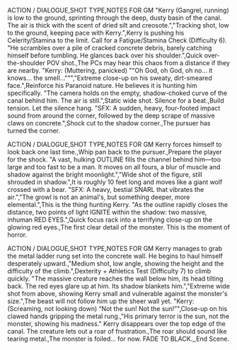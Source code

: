 ACTION / DIALOGUE,SHOT TYPE,NOTES FOR GM
"Kerry (Gangrel, running) is low to the ground, sprinting through the deep, dusty basin of the canal. The air is thick with the scent of dried silt and creosote.","Tracking shot, low to the ground, keeping pace with Kerry.",Kerry is pushing his Celerity/Stamina to the limit. Call for a Fatigue/Stamina Check (Difficulty 6).
"He scrambles over a pile of cracked concrete debris, barely catching himself before tumbling. He glances back over his shoulder.",Quick over-the-shoulder POV shot.,The PCs may hear this chaos from a distance if they are nearby.
"Kerry: (Muttering, panicked) ""Oh God, oh God, oh no... it knows... the smell...""","Extreme close-up on his sweaty, dirt-smeared face.",Reinforce his Paranoid nature. He believes it is hunting him specifically.
"The camera holds on the empty, shadow-choked curve of the canal behind him. The air is still.",Static wide shot. Silence for a beat.,Build tension. Let the silence hang.
"SFX: A sudden, heavy, four-footed impact sound from around the corner, followed by the deep scrape of massive claws on concrete.",Shock cut to the shadow corner.,The pursuer has turned the corner.

ACTION / DIALOGUE,SHOT TYPE,NOTES FOR GM
Kerry forces himself to look back one last time.,Whip pan back to the pursuer.,Prepare the player for the shock.
"A vast, hulking OUTLINE fills the channel behind him—too large and too fast to be a man. It moves on all fours, a blur of muscle and shadow against the bright moonlight.","Wide shot of the figure, still shrouded in shadow.",It is roughly 10 feet long and moves like a giant wolf crossed with a bear.
"SFX: A heavy, bestial SNARL that vibrates the air.","The growl is not an animal's, but something deeper, more elemental.",This is the thing hunting Kerry.
"As the outline rapidly closes the distance, two points of light IGNITE within the shadow: two massive, inhuman RED EYES.",Quick focus rack into a terrifying close-up on the glowing red eyes.,The first clear detail of the monster. This is the moment of horror.

ACTION / DIALOGUE,SHOT TYPE,NOTES FOR GM
Kerry manages to grab the metal ladder rung set into the concrete wall. He begins to haul himself desperately upward.,"Medium shot, low angle, showing the height and the difficulty of the climb.",Dexterity + Athletics Test (Difficulty 7) to climb quickly.
"The massive creature reaches the wall below him, its head tilting back. The red eyes glare up at him. Its shadow blankets him.","Extreme wide shot from above, showing Kerry small and vulnerable against the monster's size.",The beast will not follow him up the sheer wall yet.
"Kerry: (Screaming, not looking down) “Not the sun! Not the sun!”",Close-up on his clawed hands gripping the metal rung.,"His primary terror is the sun, not the monster, showing his madness."
Kerry disappears over the top edge of the canal. The creature lets out a roar of frustration.,The roar should sound like tearing metal.,The monster is foiled... for now.
FADE TO BLACK.,,End Scene.